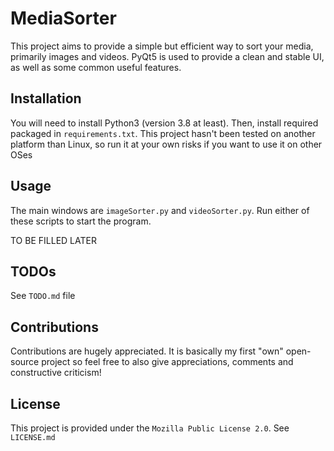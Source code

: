 # MediaSorter

This project aims to provide a simple but efficient way to sort your media, primarily images and videos.
PyQt5 is used to provide a clean and stable UI, as well as some common useful features.

## Installation

You will need to install Python3 (version 3.8 at least). Then, install required packaged in `requirements.txt`.
This project hasn't been tested on another platform than Linux, so run it at your own risks if you want to use it on other OSes

## Usage

The main windows are `imageSorter.py` and `videoSorter.py`. Run either of these scripts to start the program.

TO BE FILLED LATER

## TODOs
See `TODO.md` file

## Contributions
Contributions are hugely appreciated. It is basically my first "own" open-source project so feel free to also give appreciations, comments and constructive criticism!

## License
This project is provided under the `Mozilla Public License 2.0`. See `LICENSE.md`
